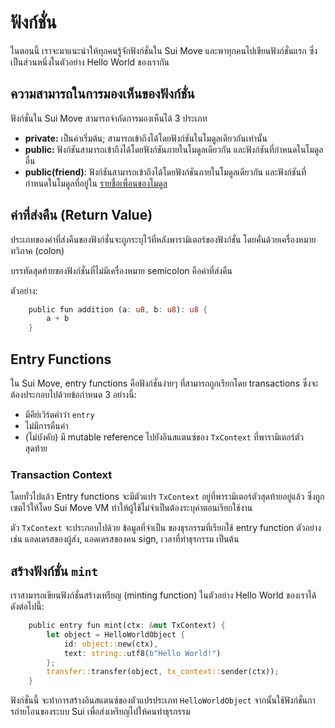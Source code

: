 # ฟังก์ชั่น

ในตอนนี้ เราจะมาแนะนำให้ทุกคนรู้จักฟังก์ชั่นใน Sui Move และพาทุกคนไปเขียนฟังก์ชั่นแรก ซึ่งเป็นส่วนหนึ่งในตัวอย่าง Hello World ของเรากัน

## ความสามารถในการมองเห็นของฟังก์ชั่น

ฟังก์ชั่นใน Sui Move สามารถจำกัดการมองเห็นได้ 3 ประเภท

- **private:** เป็นค่าเริ่มต้น; สามารถเข้าถึงได้โดยฟังก์ชันในโมดูลเดียวกันเท่านั้น
- **public:** ฟังก์ชันสามารถเข้าถึงได้โดยฟังก์ชันภายในโมดูลเดียวกัน และฟังก์ชันที่กำหนดในโมดูลอื่น
- **public(friend)**: ฟังก์ชันสามารถเข้าถึงได้โดยฟังก์ชันภายในโมดูลเดียวกัน และฟังก์ชันที่กำหนดในโมดูลที่อยู่ใน [รายชื่อเพื่อนของโมดูล](https://diem.github.io/move/friends.html)

## ค่าที่ส่งคืน (Return Value)

ประเภทของค่าที่ส่งคืนของฟังก์ชั่นจะถูกระบุไว้ที่หลังพารามิเตอร์ของฟังก์ชั่น โดยคั่นด้วยเครื่องหมายทวิภาค (colon)

บรรทัดสุดท้ายของฟังก์ชั่นที่ไม่มีเครื่องหมาย semicolon คือค่าที่ส่งคืน

ตัวอย่าง:

```rust
    public fun addition (a: u8, b: u8): u8 {
        a + b    
    }
```

## Entry Functions

ใน Sui Move, entry functions คือฟังก์ชั่นง่ายๆ ที่สามารถถูกเรียกโดย transactions ซึ่งจะต้องประกอบไปด้วยข้อกำหนด 3 อย่างนี้:

- มีคีย์เวิร์ดคำว่า `entry`
- ไม่มีการคืนค่า
- (ไม่บังคับ) มี mutable reference ไปยังอินสแตนซ์ของ `TxContext` ที่พารามิเตอร์ตัวสุดท้าย

### Transaction Context

โดยทั่วไปแล้ว Entry functions จะมีตัวแปร `TxContext` อยู่ที่พารามิเตอร์ตัวสุดท้ายอยู่แล้ว ซึ่งถูกเซตไว้ให้โดย Sui Move VM ทำให้ผู้ใช้ไม่จำเป็นต้องระบุค่าตอนเรียกใช้งาน

ตัว `TxContext` จะประกอบไปด้วย ข้อมูลที่จำเป็น ของธุรกรรมที่เรียกใช้ entry function ตัวอย่างเช่น แอดเดรสของผู้ส่ง, แอดเดรสของคน sign, เวลาที่ทำธุรกรรม เป็นต้น

## สร้างฟังก์ชั่น `mint`

เราสามารถเขียนฟังก์ชั่นสร้างเหรียญ (minting function) ในตัวอย่าง Hello World ของเราได้ ดังต่อไปนี้:

```rust
    public entry fun mint(ctx: &mut TxContext) {
        let object = HelloWorldObject {
            id: object::new(ctx),
            text: string::utf8(b"Hello World!")
        };
        transfer::transfer(object, tx_context::sender(ctx));
    }
```

ฟังก์ชั่นนี้ จะทำการสร้างอินสแตนซ์ของตัวแปรประเภท `HelloWorldObject` จากนั้นใช้ฟังก์ชั่นการถ่ายโอนของระบบ Sui เพื่อส่งเหรียญไปให้คนทำธุรกรรม

